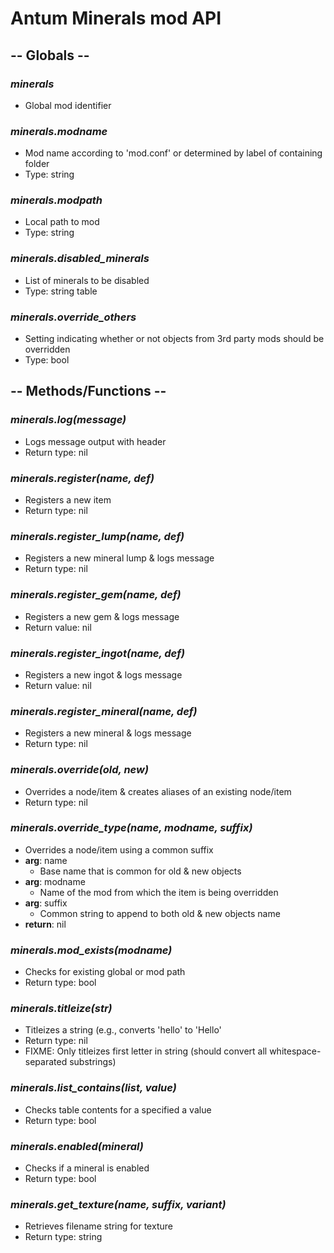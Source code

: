 # Antum Minerals mod API


## -- Globals --

### ***minerals***
- Global mod identifier

### ***minerals.modname***
- Mod name according to 'mod.conf' or determined by label of containing folder
- Type: string

### ***minerals.modpath***
- Local path to mod
- Type: string

### ***minerals.disabled_minerals***
- List of minerals to be disabled
- Type: string table

### ***minerals.override_others***
- Setting indicating whether or not objects from 3rd party mods should be overridden
- Type: bool


## -- Methods/Functions --

### ***minerals.log(message)***
- Logs message output with header
- Return type: nil

### ***minerals.register(name, def)***
- Registers a new item
- Return type: nil

### ***minerals.register_lump(name, def)***
- Registers a new mineral lump & logs message
- Return type: nil

### ***minerals.register_gem(name, def)***
- Registers a new gem & logs message
- Return value: nil

### ***minerals.register_ingot(name, def)***
- Registers a new ingot & logs message
- Return value: nil

### ***minerals.register_mineral(name, def)***
- Registers a new mineral & logs message
- Return type: nil

### ***minerals.override(old, new)***
- Overrides a node/item & creates aliases of an existing node/item
- Return type: nil

### ***minerals.override_type(name, modname, suffix)***
- Overrides a node/item using a common suffix
- **arg**: name
  - Base name that is common for old & new objects
- **arg**: modname
  - Name of the mod from which the item is being overridden
- **arg**: suffix
  - Common string to append to both old & new objects name
- **return**: nil

### ***minerals.mod_exists(modname)***
- Checks for existing global or mod path
- Return type: bool

### ***minerals.titleize(str)***
- Titleizes a string (e.g., converts 'hello' to 'Hello'
- Return type: nil
- FIXME: Only titleizes first letter in string (should convert all whitespace-separated substrings)

### ***minerals.list_contains(list, value)***
- Checks table contents for a specified a value
- Return type: bool

### ***minerals.enabled(mineral)***
- Checks if a mineral is enabled
- Return type: bool

### ***minerals.get_texture(name, suffix, variant)***
- Retrieves filename string for texture
- Return type: string
